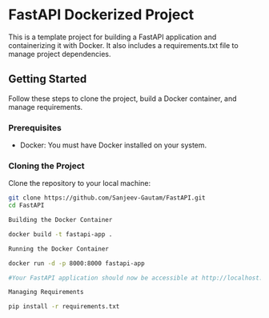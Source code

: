 # FastAPI Dockerized Project

This is a template project for building a FastAPI application and containerizing it with Docker. It also includes a requirements.txt file to manage project dependencies.

## Getting Started

Follow these steps to clone the project, build a Docker container, and manage requirements.

### Prerequisites

- Docker: You must have Docker installed on your system.

### Cloning the Project

Clone the repository to your local machine:

```bash
git clone https://github.com/Sanjeev-Gautam/FastAPI.git
cd FastAPI

Building the Docker Container

docker build -t fastapi-app .

Running the Docker Container

docker run -d -p 8000:8000 fastapi-app

#Your FastAPI application should now be accessible at http://localhost:8000

Managing Requirements

pip install -r requirements.txt

